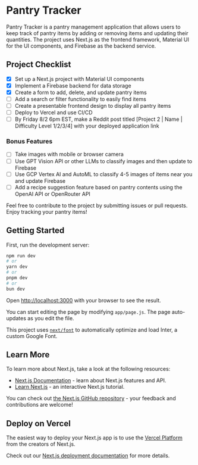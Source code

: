 # Pantry Tracker

Pantry Tracker is a pantry management application that allows users to keep track of pantry items by adding or removing items and updating their quantities. The project uses Next.js as the frontend framework, Material UI for the UI components, and Firebase as the backend service.

## Project Checklist

- [x] Set up a Next.js project with Material UI components
- [x] Implement a Firebase backend for data storage
- [x] Create a form to add, delete, and update pantry items
- [ ] Add a search or filter functionality to easily find items
- [ ] Create a presentable frontend design to display all pantry items
- [ ] Deploy to Vercel and use CI/CD
- [ ] By Friday 8/2 6pm EST, make a Reddit post titled [Project 2 | Name | Difficulty Level 1/2/3/4] with your deployed application link

### Bonus Features

- [ ] Take images with mobile or browser camera
- [ ] Use GPT Vision API or other LLMs to classify images and then update to Firebase
- [ ] Use GCP Vertex AI and AutoML to classify 4-5 images of items near you and update Firebase
- [ ] Add a recipe suggestion feature based on pantry contents using the OpenAI API or OpenRouter API

Feel free to contribute to the project by submitting issues or pull requests. Enjoy tracking your pantry items!

## Getting Started

First, run the development server:

```bash
npm run dev
# or
yarn dev
# or
pnpm dev
# or
bun dev
```

Open [http://localhost:3000](http://localhost:3000) with your browser to see the result.

You can start editing the page by modifying `app/page.js`. The page auto-updates as you edit the file.

This project uses [`next/font`](https://nextjs.org/docs/basic-features/font-optimization) to automatically optimize and load Inter, a custom Google Font.

## Learn More

To learn more about Next.js, take a look at the following resources:

- [Next.js Documentation](https://nextjs.org/docs) - learn about Next.js features and API.
- [Learn Next.js](https://nextjs.org/learn) - an interactive Next.js tutorial.

You can check out [the Next.js GitHub repository](https://github.com/vercel/next.js/) - your feedback and contributions are welcome!

## Deploy on Vercel

The easiest way to deploy your Next.js app is to use the [Vercel Platform](https://vercel.com/new?utm_medium=default-template&filter=next.js&utm_source=create-next-app&utm_campaign=create-next-app-readme) from the creators of Next.js.

Check out our [Next.js deployment documentation](https://nextjs.org/docs/deployment) for more details.